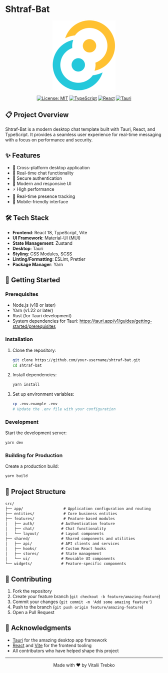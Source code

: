 # Shtraf-Bat

<div align="center">
  <img src="/public/tauri.svg" alt="Shtraf-Bat Logo" width="200"/>
  
  [![License: MIT](https://img.shields.io/badge/License-MIT-yellow.svg)](https://opensource.org/licenses/MIT)
  [![TypeScript](https://img.shields.io/badge/TypeScript-007ACC?style=flat&logo=typescript&logoColor=white)](https://www.typescriptlang.org/)
  [![React](https://img.shields.io/badge/React-20232A?style=flat&logo=react&logoColor=61DAFB)](https://reactjs.org/)
  [![Tauri](https://img.shields.io/badge/Tauri-1.4.0-FFC131?style=flat&logo=tauri&logoColor=white)](https://tauri.app/)
</div>

## 📋 Project Overview

Shtraf-Bat is a modern desktop chat template built with Tauri, React, and TypeScript. It provides a seamless user experience for real-time messaging with a focus on performance and security.

## ✨ Features

- 🚀 Cross-platform desktop application
- 💬 Real-time chat functionality
- 🔐 Secure authentication
- 🎨 Modern and responsive UI
- ⚡ High performance
- 🔄 Real-time presence tracking
- 📱 Mobile-friendly interface

## 🛠️ Tech Stack

- **Frontend**: React 18, TypeScript, Vite
- **UI Framework**: Material-UI (MUI)
- **State Management**: Zustand
- **Desktop**: Tauri
- **Styling**: CSS Modules, SCSS
- **Linting/Formatting**: ESLint, Prettier
- **Package Manager**: Yarn

## 🚀 Getting Started

### Prerequisites

- Node.js (v18 or later)
- Yarn (v1.22 or later)
- Rust (for Tauri development)
- System dependencies for Tauri: https://tauri.app/v1/guides/getting-started/prerequisites

### Installation

1. Clone the repository:
   ```bash
   git clone https://github.com/your-username/shtraf-bat.git
   cd shtraf-bat
   ```

2. Install dependencies:
   ```bash
   yarn install
   ```

3. Set up environment variables:
   ```bash
   cp .env.example .env
   # Update the .env file with your configuration
   ```

### Development

Start the development server:
```bash
yarn dev
```

### Building for Production

Create a production build:
```bash
yarn build
```

## 📁 Project Structure

```
src/
├── app/                  # Application configuration and routing
├── entities/             # Core business entities
├── features/             # Feature-based modules
│   ├── auth/            # Authentication feature
│   ├── chat/            # Chat functionality
│   └── layout/          # Layout components
├── shared/              # Shared components and utilities
│   ├── api/             # API clients and services
│   ├── hooks/           # Custom React hooks
│   ├── stores/          # State management
│   └── ui/              # Reusable UI components
└── widgets/             # Feature-specific components
```

## 🤝 Contributing

1. Fork the repository
2. Create your feature branch (`git checkout -b feature/amazing-feature`)
3. Commit your changes (`git commit -m 'Add some amazing feature'`)
4. Push to the branch (`git push origin feature/amazing-feature`)
5. Open a Pull Request

## 🙏 Acknowledgments

- [Tauri](https://tauri.app/) for the amazing desktop app framework
- [React](https://reactjs.org/) and [Vite](https://vitejs.dev/) for the frontend tooling
- All contributors who have helped shape this project

---

<div align="center">
  Made with ❤️ by Vitalii Trebko
</div>
